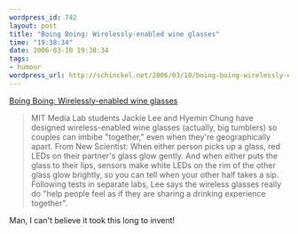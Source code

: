 ```yaml
--- 
wordpress_id: 742
layout: post
title: "Boing Boing: Wirelessly-enabled wine glasses"
time: "19:38:34"
date: 2006-03-10 19:38:34
tags: 
- humour
wordpress_url: http://schinckel.net/2006/03/10/boing-boing-wirelessly-enabled-wine-glasses/
---
```

[Boing Boing: Wirelessly-enabled wine glasses][1]

> MIT Media Lab students Jackie Lee and Hyemin Chung have designed wireless-enabled wine glasses (actually, big tumblers) so couples can imbibe "together," even when they're geographically apart. From New Scientist: When either person picks up a glass, red LEDs on their partner's glass glow gently. And when either puts the glass to their lips, sensors make white LEDs on the rim of the other glass glow brightly, so you can tell when your other half takes a sip. Following tests in separate labs, Lee says the wireless glasses really do "help people feel as if they are sharing a drinking experience together".

Man, I can't believe it took this long to invent! 

   [1]: http://www.boingboing.net/2006/03/09/wirelesslyenabled_wi.html

